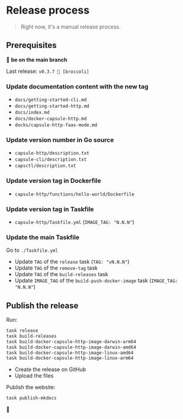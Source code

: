 # Release process

> Right now, it's a manual release process.

## Prerequisites

👋 **be on the main branch**

Last release: `v0.3.7 🥦 [broccoli]`

### Update documentation content with the new tag

- `docs/getting-started-cli.md`
- `docs/getting-started-http.md`
- `docs/index.md`
- `docs/docker-capsule-http.md`
- `docks/capsule-http-faas-mode.md`

### Update version number in Go source

- `capsule-http/description.txt`
- `capsule-cli/description.txt`
- `capsctl/description.txt`

### Update version tag in Dockerfile

- `capsule-http/functions/hello-world/Dockerfile`

### Update version tag in Taskfile

- `capsule-http/Taskfile.yml` (`IMAGE_TAG: "N.N.N"`)

### Update the main Taskfile

Go to `./Taskfile.yml`

- Update `TAG` of the `release` task (`TAG: "vN.N.N"`)
- Update `TAG` of the `remove-tag` task
- Update `TAG` of the `build-releases` task
- Update `IMAGE_TAG` of the `build-push-docker-image` task (`IMAGE_TAG: "N.N.N"`)

## Publish the release

Run:

```bash
task release
task build-releases
task build-docker-capsule-http-image-darwin-arm64
task build-docker-capsule-http-image-darwin-amd64
task build-docker-capsule-http-image-linux-amd64
task build-docker-capsule-http-image-linux-arm64
```

- Create the release on GitHub
- Upload the files

Publish the website:

```bash
task publish-mkdocs
```

🎉